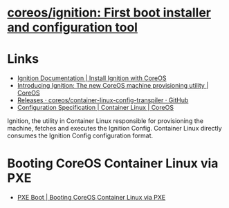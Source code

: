 # [coreos/ignition: First boot installer and configuration tool](https://github.com/coreos/ignition)

# Links

* [Ignition Documentation | Install Ignition with CoreOS](https://coreos.com/ignition/docs/latest/)
* [Introducing Ignition: The new CoreOS machine provisioning utility | CoreOS](https://coreos.com/blog/introducing-ignition.html)
* [Releases · coreos/container-linux-config-transpiler · GitHub](https://github.com/coreos/container-linux-config-transpiler/releases)
* [Configuration Specification | Container Linux | CoreOS](https://coreos.com/os/docs/latest/configuration.html)

Ignition, the utility in Container Linux responsible for provisioning the
machine, fetches and executes the Ignition Config. Container Linux directly
consumes the Ignition Config configuration format.

# Booting CoreOS Container Linux via PXE

* [PXE Boot | Booting CoreOS Container Linux via PXE](https://coreos.com/os/docs/latest/booting-with-pxe.html)



